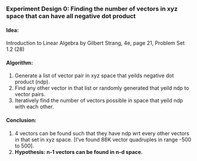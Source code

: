 ### Experiment Design 0: Finding the number of vectors in xyz space that can have all negative dot product

#### Idea:

Introduction to Linear Algebra by Gilbert Strang, 4e, page 21, Problem Set 1.2 (28)

#### Algorithm:

1. Generate a list of vector pair in xyz space that yeilds negative dot product (ndp).
2. Find any other vector in that list or randomly generated that yeild ndp to vector pairs.
3. Iteratively find the number of vectors possible in space that yeild ndp with each other.

#### Conclusion:

1. 4 vectors can be found such that they have ndp wrt every other vectors in that set in xyz space. [I've found 86K vector quadruples in range -500 to 500].
2. <strong>Hypothesis: n-1 vectors can be found in n-d space.</strong>
